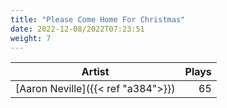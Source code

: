 ```yaml
---
title: "Please Come Home For Christmas"
date: 2022-12-08/2022T07:23:51
weight: 7
---
```




 Artist | Plays 
----- | -----:
[Aaron Neville]({{< ref "a384">}}) | 65
